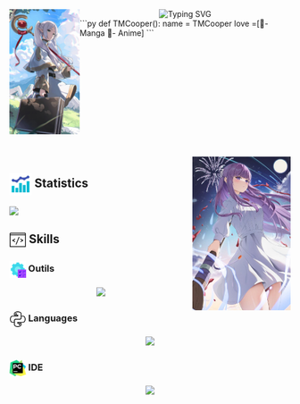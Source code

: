 <div align="center">
  <img src="./images/Frieren.jpeg" width="25%" align="left">
  <picture>
    <source align="top" media="(prefers-color-scheme: dark)" srcset="https://readme-typing-svg.herokuapp.com/?font=Fira+Code&pause=1000&color=00FFFF&multiline=true&random=false&width=435&center=true&lines=Hello+do+you+like+Frieren+?">
    <img align="top" src="https://readme-typing-svg.herokuapp.com/?font=Fira+Code&pause=1000&color=00FFFF&multiline=true&random=false&width=435&center=true&lines=Hello+do+you+like+Frieren+?" alt="Typing SVG" />
  </picture>
</div>

<images src="images/frieren_meme.gif" >
```py
def TMCooper():
  name = TMCooper
  love =[🌸- Manga 
        🌸- Anime]
```
<br><br><br><br>
 <pre align="center">
    
  </pre>
<br><br><br><br><br><br>
  <img src="./images/Fern.jpeg" width="35%" align="right">


## <img src=ressources/stats.gif width="40" style="vertical-align: middle;"> Statistics </a>
<img height=200 align="center" src="https://streak-stats.demolab.com/?user=TMCooper&theme=blueberry-duo&hide_border=true&border_radius=5&locale=fr&mode=weekly&card_height=215" />
    
</picture>

## <img src=ressources/skills.gif width="30" style="vertical-align: middle;"> Skills

### <img src=ressources/systems.gif width="30" style="vertical-align: middle;"> Outils
<div align="center">
  <img src="https://skillicons.dev/icons?i=mysql,nodejs,github,git">
</div>

### <img src=ressources/python.gif width="30" style="vertical-align: middle;"> Languages
<div align="center">
  <img src="https://skillicons.dev/icons?i=python,">
</div>

### <img src=ressources/ides.gif width="30" style="vertical-align: middle;"> IDE
<div align="center">
  <img src="https://skillicons.dev/icons?i=vscode">
</div>
  


<!-- a ajouter les nouvelle image et pourquoi pas pour un genre de cool down qui change toute les 5mn ou quelque chose du genre pour pouvoir avoir une variation de gif et de l'image qui vont y être ajouter-->